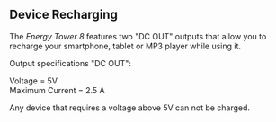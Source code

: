## Device Recharging

The *Energy Tower 8* features two "DC OUT" outputs that allow you to recharge your smartphone, tablet or MP3 player while using it.

Output specifications "DC OUT": <br>

Voltage = 5V <br>
Maximum Current = 2.5 A

Any device that requires a voltage above 5V can not be charged.

